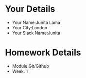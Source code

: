<!--

The title for your pull request should be made in this format

CITY CLASS_NO - FIRST_NAME LAST_NAME - MODULE - WEEK_NO

For example,

London Class 7 - Chris Owen - HTMl/CSS - Week 1

-->

# Your Details

- Your Name:Junita Lama
- Your City:London
- Your Slack Name:Junita

# Homework Details

- Module:Git/Github
- Week: 1
